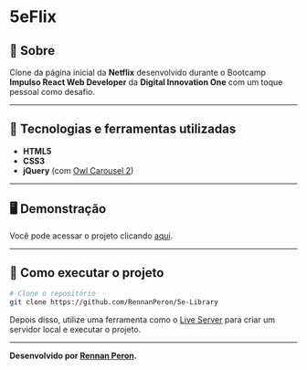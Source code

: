 # 5eFlix
## 📖 Sobre   
Clone da página inicial da **Netflix** desenvolvido durante o Bootcamp **Impulso React Web Developer** da **Digital Innovation One** com um toque pessoal como desafio.

---

## 🚀 Tecnologias e ferramentas utilizadas
- **HTML5**
- **CSS3**
- **jQuery** (com [Owl Carousel 2](https://owlcarousel2.github.io/OwlCarousel2/))

---

## 🖥️ Demonstração

Você pode acessar o projeto clicando [aqui](https://rennanperon.github.io/5e-Library/).

---

## 🔧 Como executar o projeto

```bash
# Clone o repositório
git clone https://github.com/RennanPeron/5e-Library

```
Depois disso, utilize uma ferramenta como o [Live Server](https://marketplace.visualstudio.com/items?itemName=ritwickdey.LiveServer) para criar um servidor local e executar o projeto.

---
**Desenvolvido por [Rennan Peron](https://github.com/RennanPeron).**

